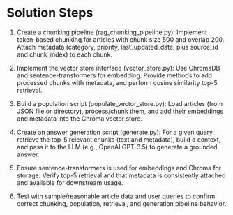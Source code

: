 # Solution Steps

1. Create a chunking pipeline (rag_chunking_pipeline.py): Implement token-based chunking for articles with chunk size 500 and overlap 200. Attach metadata (category, priority, last_updated_date, plus source_id and chunk_index) to each chunk.

2. Implement the vector store interface (vector_store.py): Use ChromaDB and sentence-transformers for embedding. Provide methods to add processed chunks with metadata, and perform cosine similarity top-5 retrieval.

3. Build a population script (populate_vector_store.py): Load articles (from JSON file or directory), process/chunk them, and add their embeddings and metadata into the Chroma vector store.

4. Create an answer generation script (generate.py): For a given query, retrieve the top-5 relevant chunks (text and metadata), build a context, and pass it to the LLM (e.g., OpenAI GPT-3.5) to generate a grounded answer.

5. Ensure sentence-transformers is used for embeddings and Chroma for storage. Verify top-5 retrieval and that metadata is consistently attached and available for downstream usage.

6. Test with sample/reasonable article data and user queries to confirm correct chunking, population, retrieval, and generation pipeline behavior.

